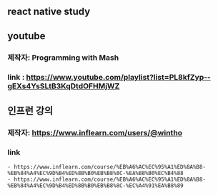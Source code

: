 ## react native study

## youtube 

### 제작자: Programming with Mash 

### link : https://www.youtube.com/playlist?list=PL8kfZyp--gEXs4YsSLtB3KqDtdOFHMjWZ


## 인프런 강의

### 제작자: https://www.inflearn.com/users/@wintho

### link
    - https://www.inflearn.com/course/%EB%A6%AC%EC%95%A1%ED%8A%B8-%EB%84%A4%EC%9D%B4%ED%8B%B0%EB%B8%8C-%EA%B8%B0%EC%B4%88
    - https://www.inflearn.com/course/%EB%A6%AC%EC%95%A1%ED%8A%B8-%EB%84%A4%EC%9D%B4%ED%8B%B0%EB%B8%8C-%EC%A4%91%EA%B8%89
